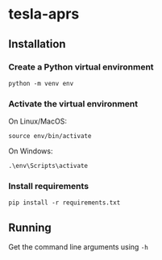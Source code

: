 # tesla-aprs

## Installation

### Create a Python virtual environment

```
python -m venv env
```

### Activate the virtual environment

On Linux/MacOS:

```
source env/bin/activate
```

On Windows:

```
.\env\Scripts\activate
```

### Install requirements

```
pip install -r requirements.txt
```

## Running

Get the command line arguments using `-h`
